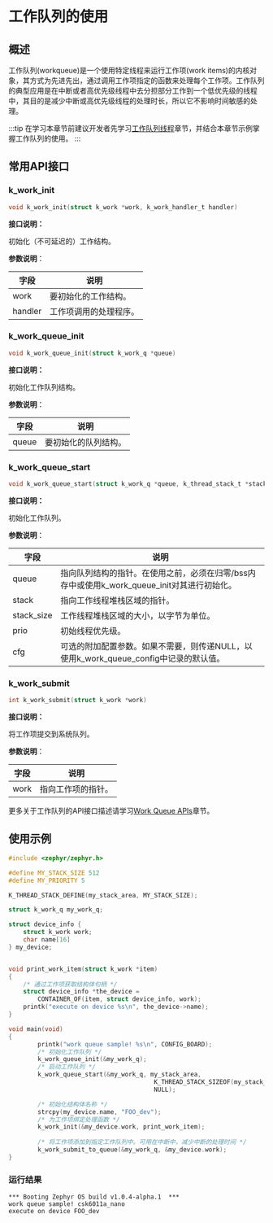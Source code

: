 # 工作队列的使用

## 概述
工作队列(workqueue)是一个使用特定线程来运行工作项(work items)的内核对象，其方式为先进先出，通过调用工作项指定的函数来处理每个工作项。工作队列的典型应用是在中断或者高优先级线程中去分担部分工作到一个低优先级的线程中，其目的是减少中断或高优先级线程的处理时长，所以它不影响时间敏感的处理。

:::tip
在学习本章节前建议开发者先学习[工作队列线程](../../kernel/workqueue.md)章节，并结合本章节示例掌握工作队列的使用。
:::

## 常用API接口

### k_work_init

```c
void k_work_init(struct k_work *work, k_work_handler_t handler)
```

**接口说明：**

初始化（不可延迟的）工作结构。

**参数说明**：

| 字段    | 说明                   |
| ------- | ---------------------- |
| work    | 要初始化的工作结构。   |
| handler | 工作项调用的处理程序。 |

### k_work_queue_init

```c
void k_work_queue_init(struct k_work_q *queue)
```

**接口说明：**

初始化工作队列结构。

**参数说明**：

| 字段  | 说明                 |
| ----- | -------------------- |
| queue | 要初始化的队列结构。 |

### k_work_queue_start

```c
void k_work_queue_start(struct k_work_q *queue, k_thread_stack_t *stack, size_t stack_size, int prio, const struct k_work_queue_config *cfg)
```

**接口说明：**

初始化工作队列。

**参数说明**：

| 字段       | 说明                                                         |
| ---------- | ------------------------------------------------------------ |
| queue      | 指向队列结构的指针。在使用之前，必须在归零/bss内存中或使用k_work_queue_init对其进行初始化。 |
| stack      | 指向工作线程堆栈区域的指针。                                 |
| stack_size | 工作线程堆栈区域的大小，以字节为单位。                       |
| prio       | 初始线程优先级。                                             |
| cfg        | 可选的附加配置参数。如果不需要，则传递NULL，以使用k_work_queue_config中记录的默认值。 |



### k_work_submit

```c
int k_work_submit(struct k_work *work)
```

**接口说明：**

将工作项提交到系统队列。

**参数说明**：

| 字段 | 说明               |
| ---- | ------------------ |
| work | 指向工作项的指针。 |



更多关于工作队列的API接口描述请学习[Work Queue APIs](https://docs.zephyrproject.org/latest/doxygen/html/group__workqueue__apis.html)章节。



## 使用示例

```c
#include <zephyr/zephyr.h>

#define MY_STACK_SIZE 512
#define MY_PRIORITY 5

K_THREAD_STACK_DEFINE(my_stack_area, MY_STACK_SIZE);

struct k_work_q my_work_q;

struct device_info {
    struct k_work work;
    char name[16]
} my_device;


void print_work_item(struct k_work *item)
{
    /* 通过工作项获取结构体句柄 */
    struct device_info *the_device =
        CONTAINER_OF(item, struct device_info, work);
    printk("execute on device %s\n", the_device->name);
}

void main(void)
{
        printk("work queue sample! %s\n", CONFIG_BOARD);
    	/* 初始化工作队列 */
        k_work_queue_init(&my_work_q);
		/* 启动工作队列 */
        k_work_queue_start(&my_work_q, my_stack_area,
                                        K_THREAD_STACK_SIZEOF(my_stack_area), MY_PRIORITY,
                                        NULL);

        /* 初始化结构体名称 */
        strcpy(my_device.name, "FOO_dev");
    	/* 为工作项绑定处理函数 */
        k_work_init(&my_device.work, print_work_item);        
    
		/* 将工作项添加到指定工作队列中。可用在中断中，减少中断的处理时间 */
        k_work_submit_to_queue(&my_work_q, &my_device.work);
}
```



### 运行结果

```shell
*** Booting Zephyr OS build v1.0.4-alpha.1  ***
work queue sample! csk6011a_nano
execute on device FOO_dev
```


